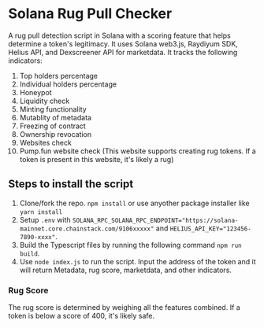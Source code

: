 # Solana Rug Pull Checker

A rug pull detection script in Solana with a scoring feature that helps determine a token's legitimacy. It uses Solana web3.js, Raydiyum SDK, Helius API, and Dexscreener API for marketdata. It tracks the following indicators:

1. Top holders percentage
2. Individual holders percentage
3. Honeypot
4. Liquidity check
5. Minting functionality
6. Mutablity of metadata
7. Freezing of contract
8. Ownership revocation
9. Websites check
10. Pump.fun website check (This website supports creating rug tokens. If a token is present in this website, it's likely a rug)

## Steps to install the script

1. Clone/fork the repo. `npm install` or use anyother package installer like `yarn install`
2. Setup `.env` with `SOLANA_RPC_SOLANA_RPC_ENDPOINT="https://solana-mainnet.core.chainstack.com/9106xxxxx"` and `HELIUS_API_KEY="123456-7890-xxxx"`.
3. Build the Typescript files by running the following command `npm run build`.
4. Use `node index.js` to run the script. Input the address of the token and it will return Metadata, rug score, marketdata, and other indicators.

### Rug Score

The rug score is determined by weighing all the features combined. If a token is below a score of 400, it's likely safe. 
